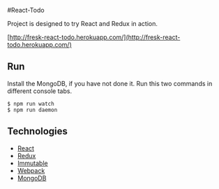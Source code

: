 #React-Todo

Project is designed to try React and Redux in action.

[http://fresk-react-todo.herokuapp.com/](http://fresk-react-todo.herokuapp.com/)

## Run

Install the MongoDB, if you have not done it.
Run this two commands in different console tabs.

```
$ npm run watch
$ npm run daemon
```

## Technologies

- [React](http://facebook.github.io/react/)
- [Redux](http://redux.js.org/)
- [Immutable](http://facebook.github.io/immutable-js/)
- [Webpack](https://webpack.github.io/)
- [MongoDB](https://www.mongodb.org/)
